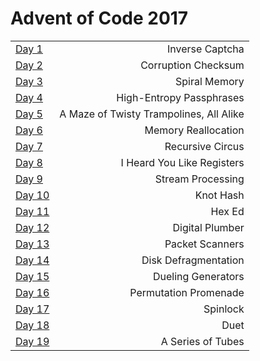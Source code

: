 # Advent of Code 2017

|||
|:-----------|------------:|
|<a href="https://github.com/proh-gram-er/advent_of_code_2017/blob/master/day1.py">Day 1</a>|Inverse Captcha
|<a href="https://github.com/proh-gram-er/advent_of_code_2017/blob/master/day2.py">Day 2</a>|Corruption Checksum
|<a href="https://github.com/proh-gram-er/advent_of_code_2017/blob/master/day3.py">Day 3</a>|Spiral Memory
|<a href="https://github.com/proh-gram-er/advent_of_code_2017/blob/master/day4.py">Day 4</a>|High-Entropy Passphrases
|<a href="https://github.com/proh-gram-er/advent_of_code_2017/blob/master/day5.py">Day 5</a>|A Maze of Twisty Trampolines, All Alike
|<a href="https://github.com/proh-gram-er/advent_of_code_2017/blob/master/day6.py">Day 6</a>|Memory Reallocation
|<a href="https://github.com/proh-gram-er/advent_of_code_2017/blob/master/day7.py">Day 7</a>|Recursive Circus
|<a href="https://github.com/proh-gram-er/advent_of_code_2017/blob/master/day8.py">Day 8</a>|I Heard You Like Registers
|<a href="https://github.com/proh-gram-er/advent_of_code_2017/blob/master/day9.py">Day 9</a>|Stream Processing
|<a href="https://github.com/proh-gram-er/advent_of_code_2017/blob/master/day10.py">Day 10</a>|Knot Hash
|<a href="https://github.com/proh-gram-er/advent_of_code_2017/blob/master/day11.py">Day 11</a>|Hex Ed
|<a href="https://github.com/proh-gram-er/advent_of_code_2017/blob/master/day12.py">Day 12</a>|Digital Plumber
|<a href="https://github.com/proh-gram-er/advent_of_code_2017/blob/master/day13.py">Day 13</a>|Packet Scanners
|<a href="https://github.com/proh-gram-er/advent_of_code_2017/blob/master/day14.py">Day 14</a>|Disk Defragmentation
|<a href="https://github.com/proh-gram-er/advent_of_code_2017/blob/master/day15.py">Day 15</a>|Dueling Generators
|<a href="https://github.com/proh-gram-er/advent_of_code_2017/blob/master/day16.py">Day 16</a>|Permutation Promenade
|<a href="https://github.com/proh-gram-er/advent_of_code_2017/blob/master/day17.py">Day 17</a>|Spinlock
|<a href="https://github.com/proh-gram-er/advent_of_code_2017/blob/master/day18.py">Day 18</a>|Duet
|<a href="https://github.com/proh-gram-er/advent_of_code_2017/blob/master/day19.py">Day 19</a>|A Series of Tubes
